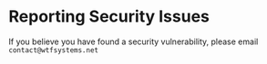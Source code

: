 # Reporting Security Issues

If you believe you have found a security vulnerability, please email `contact@wtfsystems.net`
